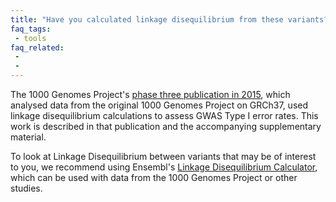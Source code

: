 ```yaml
---
title: "Have you calculated linkage disequilibrium from these variants?"
faq_tags:
 - tools
faq_related:
 -
 -
---
```


The 1000 Genomes Project's [phase three publication in 2015](https://www.nature.com/articles/nature15393), which analysed data from the original 1000 Genomes Project on GRCh37, used linkage disequilibrium calculations to assess GWAS Type I error rates. This work is described in that publication and the accompanying supplementary material.

To look at Linkage Disequilibrium between variants that may be of interest to you, we recommend using Ensembl's [Linkage Disequilibrium Calculator](https://www.ensembl.org/Homo_sapiens/Tools/LD), which can be used with data from the 1000 Genomes Project or other studies.
